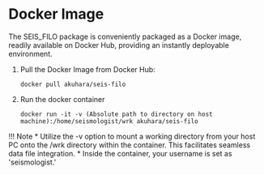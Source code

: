 # Docker Image

The SEIS_FILO package is conveniently packaged as a Docker image, readily available on Docker Hub, providing an instantly deployable environment.

1. Pull the Docker Image from Docker Hub:

    `docker pull akuhara/seis-filo`

2. Run the docker container

    `docker run -it -v (Absolute path to directory on host machine):/home/seismologist/wrk akuhara/seis-filo`

!!! Note
    * Utilize the -v option to mount a working directory from your host PC onto the /wrk directory within the container. This facilitates seamless data file integration.
    * Inside the container, your username is set as 'seismologist.'
